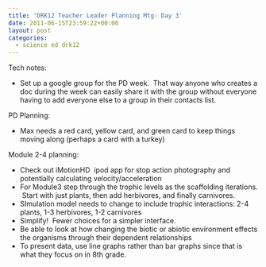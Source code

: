 ```yaml
---
title: 'DRK12 Teacher Leader Planning Mtg- Day 3'
date: 2011-06-15T23:59:22+00:00
layout: post
categories:
  - science ed drk12
---
```

Tech notes:

  * Set up a google group for the PD week.  That way anyone who creates a doc during the week can easily share it with the group without everyone having to add everyone else to a group in their contacts list.

PD Planning:

  * Max needs a red card, yellow card, and green card to keep things moving along (perhaps a card with a turkey)

Module 2-4 planning:

  * Check out iMotionHD  ipod app for stop action photography and potentially calculating velocity/acceleration
  * For Module3 step through the trophic levels as the scaffolding iterations.  Start with just plants, then add herbivores, and finally carnivores.
  * SImulation model needs to change to include trophic interactions: 2-4 plants, 1-3 herbivores, 1-2 carnivores
  * Simplify!  Fewer choices for a simpler interface.
  * Be able to look at how changing the biotic or abiotic environment effects the organisms through their dependent relationships
  * To present data, use line graphs rather than bar graphs since that is what they focus on in 8th grade.
